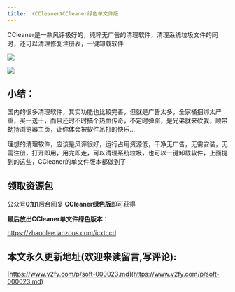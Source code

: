 ```yaml
---
title:  《CCleaner》CCleaner绿色单文件版
---
```



CCleaner是一款风评极好的，纯粹无广告的清理软件，清理系统垃圾文件的同时，还可以清理修复注册表，一键卸载软件

![](https://www.v2fy.com/asset/0i/c562.png)

![](https://www.v2fy.com/asset/0i/c56.png)

## 小结：

国内的很多清理软件，其实功能也比较完善，但就是广告太多，全家桶捆绑太严重，买一送十，而且还时不时搞个热血传奇，不定时弹窗，是兄弟就来砍我，顺带劫持浏览器主页，让你体会被软件吊打的快乐...

理想的清理软件，应该是风评很好，运行占用资源低，干净无广告，无需安装，无需注册，打开即用，用完即走，可以清理系统垃圾，也可以一键卸载软件，上面提到的这些，CCleaner的单文件版本都做到了





## 领取资源包


公众号**0加1**后台回复 **CCleaner绿色版**即可获得


**最后放出CCleaner单文件绿色版本**：

https://zhaoolee.lanzous.com/icxtccd
## 本文永久更新地址(欢迎来读留言,写评论):

[https://www.v2fy.com/p/soft-000023.md](https://www.v2fy.com/p/soft-000023.md)

